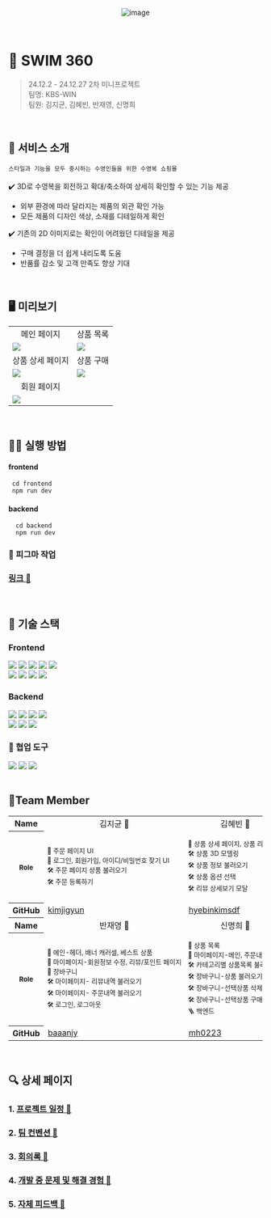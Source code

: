 <div align="center">
  
![image](https://github.com/user-attachments/assets/ece18c76-21ef-409d-aa82-435198a66c1a)

</div>

</br>

# 🌊 SWIM 360
> 24.12.2 - 24.12.27 2차 미니프로젝트 <br/>
> 팀명: KBS-WIN <br/>
> 팀원: 김지균, 김혜빈, 반재영, 신명희

</br>

## 👙 서비스 소개
`스타일과 기능을 모두 중시하는 수영인들을 위한 수영복 쇼핑몰`
<br/>
<br/>
✔️ 3D로 수영복을 회전하고 확대/축소하여 상세히 확인할 수 있는 기능 제공
- 외부 환경에 따라 달라지는 제품의 외관 확인 가능
- 모든 제품의 디자인 색상, 소재를 디테일하게 확인 <br/>

✔️ 기존의 2D 이미지로는 확인이 어려웠던 디테일을 제공
- 구매 결정을 더 쉽게 내리도록 도움
- 반품률 감소 및 고객 만족도 향상 기대


<br/>

## 🖥️ 미리보기

<table>
  <tr align="center">
    <td>메인 페이지</td>
    <td>상품 목록</td>
  </tr>
  <tr>
    <td><img src="https://github.com/user-attachments/assets/e4254c96-3334-420d-86fe-ef85d2a510a0"/></td>
    <td><img src="https://github.com/user-attachments/assets/439d8fc0-c62e-47d1-8ae1-2f2af85de7c0"/></td>
  </tr>
  <tr align="center">
    <td>상품 상세 페이지</td>
    <td>상품 구매</td>
  </tr>
  <tr>
    <td><img src="https://github.com/user-attachments/assets/86234bb7-2b49-426c-96e5-7edd854acd76"/></td>
    <td><img src="https://github.com/user-attachments/assets/ed8fe672-8bdb-42b1-86bd-3bce048b4e3b"/></td>
  </tr>
  <tr align="center">
    <td>회원 페이지</td>
    <td></td>
  </tr>
  <tr>
    <td><img src="https://github.com/user-attachments/assets/f5d12e15-5383-40bd-9416-0e9f5c0e5c73"/></td>
    <td></td>
  </tr>
</table>

<br/>

## 🧑‍💻 실행 방법

#### frontend

```
 cd frontend
 npm run dev
```

#### backend

```
  cd backend
  npm run dev
```

### 🎨 피그마 작업

### [링크 🔗](https://www.figma.com/design/wiSvWBt1ldrdNDoHLvzqGf/%EC%87%BC%ED%95%91%EB%AA%B0%ED%94%84%EB%A1%9C%EC%A0%9D%ED%8A%B8?node-id=14-48&node-type=canvas&t=e4X4DnWNPG7ekbZ8-0)

</br>


## 🔨 기술 스택

### Frontend

<div>
  <img src="https://img.shields.io/badge/HTML-e34c26?style=for-the-badge&logo=html5&logoColor=white" />
  <img src="https://img.shields.io/badge/CSS-563d7c?style=for-the-badge&logo=css3&logoColor=white" />
  <img src="https://img.shields.io/badge/JavaScript-F7DF1E?style=for-the-badge&logo=javascript&logoColor=black" />
  <img src="https://img.shields.io/badge/Typescript-3178C6?style=for-the-badge&logo=Typescript&logoColor=white"/>
  <img src="https://img.shields.io/badge/React-61DAFB?style=for-the-badge&logo=React&logoColor=black"/><br/>
  <img src="https://img.shields.io/badge/Vite-646CFF?style=for-the-badge&logo=Vite&logoColor=white"/>
  <img src="https://img.shields.io/badge/React Three Fiber-000000?style=for-the-badge&logo=Three.js&logoColor=white"/>
  <img src="https://img.shields.io/badge/Tailwind CSS-06B6D4?style=for-the-badge&logo=Tailwind CSS&logoColor=white"/>
  <img src="https://img.shields.io/badge/shadcn/ui-000000?style=for-the-badge&logo=shadcn/ui&logoColor=white"/>
</div>

### Backend

<div>
  <img src="https://img.shields.io/badge/Node.js-5FA04E?style=for-the-badge&logo=Node.js&logoColor=white" />
  <img src="https://img.shields.io/badge/express-000000?style=for-the-badge&logo=express&logoColor=white" />
  <img src="https://img.shields.io/badge/sequelize-52B0E7?style=for-the-badge&logo=sequelize&logoColor=white" />
  <img src="https://img.shields.io/badge/mysql-4479A1?style=for-the-badge&logo=mysql&logoColor=white" /><br/>
  <img src="https://img.shields.io/badge/dbeaver-382923?style=for-the-badge&logo=dbeaver&logoColor=white" />
  <img src="https://img.shields.io/badge/axios-5A29E4?style=for-the-badge&logo=axios&logoColor=white" />
  <img src="https://img.shields.io/badge/amazon web services-232F3E?style=for-the-badge&logo=amazonwebservices&logoColor=white" />
</div>


### 🧩 협업 도구

<div>
  <img src="https://img.shields.io/badge/GitHub-181717?style=for-the-badge&logo=GitHub&logoColor=white"/>
  <img src="https://img.shields.io/badge/figma-F24E1E?style=for-the-badge&logo=figma&logoColor=white" />
  <img src="https://img.shields.io/badge/Discord-5865F2?style=for-the-badge&logo=Discord&logoColor=white" />
</div>

<br/>

## 👥Team Member

<table>
  <tr align="center">
    <th>Name</th>
    <td>김지균 🐳</td>
    <td>김혜빈 🐠</td>
  </tr>
  <tr style="white-space: nowrap; font-size:13px">
    <th>Role</th>
    <td>
      <p>🎨 주문 페이지 UI <br/>
         🎨 로그인, 회원가입, 아이디/비밀번호 찾기 UI <br/>
         🛠️ 주문 페이지 상품 불러오기<br/>
         🛠️ 주문 등록하기</p>
    </td>
    <td >
      <p>🎨 상품 상세 페이지, 상품 리뷰 UI <br/>
         🛠 상품 3D 모델링 <br/>
         🛠 상품 정보 불러오기<br/>
         🛠️ 상품 옵션 선택 <br/>
         🛠 리뷰 상세보기 모달</p>
    </td>
  </tr>
  <tr>
    <th>GitHub</th>
    <td><a href="https://github.com/kimjigyun">kimjigyun</a></td>
    <td><a href="https://github.com/hyebinkimsdf">hyebinkimsdf</a></td>
  </tr>
  <tr align="center" >
    <th>Name</th>
      <td>반재영 🐡</td>
      <td>신명희 🐬</td>
  </tr>
  <tr style="white-space: nowrap; font-size:13px;">
    <th>Role</th>
    <td>
      <p>🎨 메인-헤더, 배너 캐러셀, 베스트 상품<br/>
         🎨 마이페이지-회원정보 수정, 리뷰/포인트 페이지<br/>
         🎨 장바구니<br/>
         🛠️ 마이페이지- 리뷰내역 불러오기<br/>
         🛠️ 마이페이지- 주문내역 불러오기<br/>
         🛠️ 로그인, 로그아웃</p>
    </td>
    <td>
      <p>🎨 상품 목록 <br/>
         🎨 마이페이지-메인, 주문내역<br/>
         🛠️ 카테고리별 상품목록 불러오기 <br/>
         🛠️ 장바구니-상품 불러오기 <br/>
         🛠️ 장바구니-선택상품 삭제<br/>
         🛠️ 장바구니-선택상품 구매로 연동<br/>
         🪜 백엔드</p>
    </td>
  </tr>
  <tr>
    <th>GitHub</th>
    <td><a href="https://github.com/baaanjy">baaanjy</a></td>
    <td><a href="https://github.com/mh0223">mh0223</a></td>
  </tr>
</table>

</br>


## 🔍 상세 페이지

### 1. [프로젝트 일정 🔗](https://github.com/ormcamp-fe-3rd/swim360/wiki/1.-%ED%94%84%EB%A1%9C%EC%A0%9D%ED%8A%B8-%EC%9D%BC%EC%A0%95)

### 2. [팀 컨벤션 🔗](https://github.com/ormcamp-fe-3rd/swim360/wiki/2.-%ED%8C%80-%EC%BB%A8%EB%B2%A4%EC%85%98)

### 3. [회의록 🔗](https://github.com/ormcamp-fe-3rd/swim360/wiki/3.-%ED%9A%8C%EC%9D%98%EB%A1%9D)

### 4. [개발 중 문제 및 해결 경험 🔗](https://github.com/ormcamp-fe-3rd/swim360/wiki/4.-%EA%B0%9C%EB%B0%9C-%EC%A4%91-%EB%AC%B8%EC%A0%9C-%EB%B0%8F-%ED%95%B4%EA%B2%B0-%EA%B2%BD%ED%97%98)

### 5. [자체 피드백 🔗](https://github.com/ormcamp-fe-3rd/swim360/wiki/5.-%EC%9E%90%EC%B2%B4-%ED%94%BC%EB%93%9C%EB%B0%B1)

</div>
